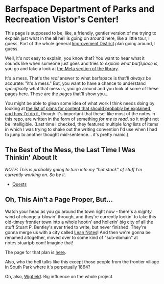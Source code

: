 # Barfspace Department of Parks and Recreation Vistor's Center!

This page is supposed to be, like, a friendly, gentler version of me trying to explain just what in the all hell is going on around here, like a little tour, I guess. Part of the whole general [Improvement District][RCID] plan going around, I guess.

Well, it's not easy to explain, you know that? You want to hear what it sounds like when someone just goes and tries to *explain what barfspace is*, you go and take a look at [the Meta section of the library][barfmeta].

It's a mess. That's the *real* answer to what barfspace is that'll *always* be accurate: "it's a mess." But, you want to have a chance to understand *specifically* what that mess is, you go around and you look at some of these pages here. These are the pages that'll show you...

You might be able to glean some idea of what work I think needs doing by looking at [the list of plans for content that should probably be explained, and how I'd do it][Vision Quests], though it's important that these, like most of the notes in this repo, are written in the form of something *for me to read*, so it might not be intelligible. (Last time I checked, they featured multiple *long* lists of items in which I was trying to shake out the writing convention I'd use when I had to jump to another thought mid-sentence... it's pretty manic.)

[Vision Quests]: a8c1b237-886b-4169-88ff-9e52bc1dbcf2.md

## The Best of the Mess, the Last Time I Was Thinkin' About It

*NOTE: This is probably going to turn into my "hot stack" of stuff I'm currently working on. So be it.*

- [Quests][]

## Oh, This Ain't a Page Proper, But...

Watch your head as you go around the town right now - there's a *mighty* wind of change a-blowin' through, and they're currently lookin' to take this old-timey frontier town into a whole hootin' and hollerin' big city of all the stuff Stuart P. Bentley's ever tried to write, but never finished. They're gonna merge us with a city called [Lean Notes][]! And then we're gonna be renamed altogether, moved over to some kind of "sub-domain" at notes.stuartpb.com! Imagine that!

The page for that plan is [here][The Great Plan].

[Lean Notes]: https://github.com/stuartpb/leannotes

Also, who the hell talks like this except those people from the frontier village in South Park where it's perpetually 1864?

Oh, also, [Wigfield][]. Big influence on the whole project.

[Wigfield]: https://en.wikipedia.org/wiki/Wigfield

[Quests]: 6f25cf97-8ee8-460e-9db8-3c241cadbff0.md

[barfmeta]: 8c5a1d30-97d9-4395-85be-b6c8ba57b239.md

[RCID]: eb1e81f8-5939-4f85-9930-418044018a75.md
[Loose Notes]: ff47c3c8-6686-4225-ba27-23f61c604e0d.md

[The Great Plan]: f3f3d6ba-6342-415a-9f3b-ab4f1d75a692.md
